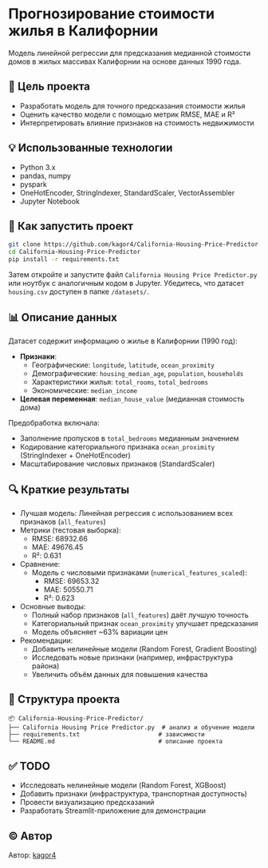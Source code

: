 # Прогнозирование стоимости жилья в Калифорнии

Модель линейной регрессии для предсказания медианной стоимости домов в жилых массивах Калифорнии на основе данных 1990 года.

## 🎯 Цель проекта

- Разработать модель для точного предсказания стоимости жилья
- Оценить качество модели с помощью метрик RMSE, MAE и R²
- Интерпретировать влияние признаков на стоимость недвижимости

## 💡 Использованные технологии

- Python 3.x
- pandas, numpy
- pyspark
- OneHotEncoder, StringIndexer, StandardScaler, VectorAssembler
- Jupyter Notebook

## 🧪 Как запустить проект

```bash
git clone https://github.com/kagor4/California-Housing-Price-Predictor.git
cd California-Housing-Price-Predictor
pip install -r requirements.txt
```

Затем откройте и запустите файл `California Housing Price Predictor.py` или ноутбук с аналогичным кодом в Jupyter. Убедитесь, что датасет `housing.csv` доступен в папке `/datasets/`.

## 📊 Описание данных

Датасет содержит информацию о жилье в Калифорнии (1990 год):
- **Признаки**:
  - Географические: `longitude`, `latitude`, `ocean_proximity`
  - Демографические: `housing_median_age`, `population`, `households`
  - Характеристики жилья: `total_rooms`, `total_bedrooms`
  - Экономические: `median_income`
- **Целевая переменная**: `median_house_value` (медианная стоимость дома)

Предобработка включала:
- Заполнение пропусков в `total_bedrooms` медианным значением
- Кодирование категориального признака `ocean_proximity` (StringIndexer + OneHotEncoder)
- Масштабирование числовых признаков (StandardScaler)

## 🔍 Краткие результаты

- Лучшая модель: Линейная регрессия с использованием всех признаков (`all_features`)
- Метрики (тестовая выборка):
  - RMSE: 68932.66
  - MAE: 49676.45
  - R²: 0.631
- Сравнение:
  - Модель с числовыми признаками (`numerical_features_scaled`):
    - RMSE: 69653.32
    - MAE: 50550.71
    - R²: 0.623
- Основные выводы:
  - Полный набор признаков (`all_features`) даёт лучшую точность
  - Категориальный признак `ocean_proximity` улучшает предсказания
  - Модель объясняет ~63% вариации цен
- Рекомендации:
  - Добавить нелинейные модели (Random Forest, Gradient Boosting)
  - Исследовать новые признаки (например, инфраструктура района)
  - Увеличить объём данных для повышения качества

## 📁 Структура проекта

```
📦 California-Housing-Price-Predictor/
├── California Housing Price Predictor.py  # анализ и обучение модели
├── requirements.txt                      # зависимости
└── README.md                             # описание проекта
```

## ✅ TODO

- Исследовать нелинейные модели (Random Forest, XGBoost)
- Добавить признаки (инфраструктура, транспортная доступность)
- Провести визуализацию предсказаний
- Разработать Streamlit-приложение для демонстрации

## © Автор

Автор: [kagor4](https://github.com/kagor4)

```
